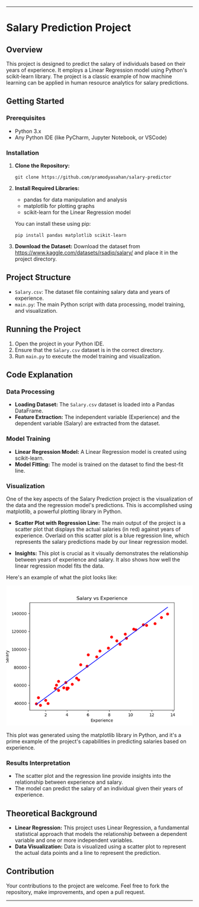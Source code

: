 
---

# Salary Prediction Project

## Overview
This project is designed to predict the salary of individuals based on their years of experience. It employs a Linear Regression model using Python's scikit-learn library. The project is a classic example of how machine learning can be applied in human resource analytics for salary predictions.

## Getting Started

### Prerequisites
- Python 3.x
- Any Python IDE (like PyCharm, Jupyter Notebook, or VSCode)

### Installation
1. **Clone the Repository:**
   ```
   git clone https://github.com/pramodyasahan/salary-predictor
   ```
2. **Install Required Libraries:**
   - pandas for data manipulation and analysis
   - matplotlib for plotting graphs
   - scikit-learn for the Linear Regression model

   You can install these using pip:
   ```
   pip install pandas matplotlib scikit-learn
   ```
3. **Download the Dataset:** Download the dataset from https://www.kaggle.com/datasets/rsadiq/salary/ and place it in the project directory.

## Project Structure
- `Salary.csv`: The dataset file containing salary data and years of experience.
- `main.py`: The main Python script with data processing, model training, and visualization.

## Running the Project
1. Open the project in your Python IDE.
2. Ensure that the `Salary.csv` dataset is in the correct directory.
3. Run `main.py` to execute the model training and visualization.

## Code Explanation

### Data Processing
- **Loading Dataset:** The `Salary.csv` dataset is loaded into a Pandas DataFrame.
- **Feature Extraction:** The independent variable (Experience) and the dependent variable (Salary) are extracted from the dataset.

### Model Training
- **Linear Regression Model:** A Linear Regression model is created using scikit-learn.
- **Model Fitting:** The model is trained on the dataset to find the best-fit line.

### Visualization

One of the key aspects of the Salary Prediction project is the visualization of the data and the regression model's predictions. This is accomplished using matplotlib, a powerful plotting library in Python.

- **Scatter Plot with Regression Line:** The main output of the project is a scatter plot that displays the actual salaries (in red) against years of experience. Overlaid on this scatter plot is a blue regression line, which represents the salary predictions made by our linear regression model.

- **Insights:** This plot is crucial as it visually demonstrates the relationship between years of experience and salary. It also shows how well the linear regression model fits the data.

Here's an example of what the plot looks like:

![img.png](img.png)

This plot was generated using the matplotlib library in Python, and it's a prime example of the project's capabilities in predicting salaries based on experience.

### Results Interpretation
- The scatter plot and the regression line provide insights into the relationship between experience and salary.
- The model can predict the salary of an individual given their years of experience.

## Theoretical Background
- **Linear Regression:** This project uses Linear Regression, a fundamental statistical approach that models the relationship between a dependent variable and one or more independent variables.
- **Data Visualization:** Data is visualized using a scatter plot to represent the actual data points and a line to represent the prediction.

## Contribution
Your contributions to the project are welcome. Feel free to fork the repository, make improvements, and open a pull request.


---

